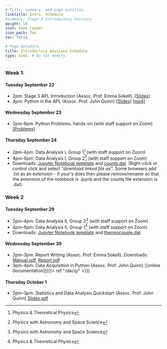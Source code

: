 ```yaml
---
# Title, summary, and page position.
linktitle: Intro. Schedule
#summary: Stage 3 Introductory Sessions 
weight: 10
icon: book-reader
icon_pack: fas
toc: false

# Page metadata.
title: Introductory Sessions Schedule
type: book  # Do not modify.
---
```



### Week 1:
#### Tuesday September 22
 * 2pm: Stage 3 APL Introduction (Assoc. Prof. Emma Sokell). [[Slides]](https://veritas.ucd.ie/~quinn/labs_master/docs/2020/Stage3_Lab_Intro2021.pdf)
 * 4pm: Python in the APL (Assoc. Prof. John Quinn) [[Slides]](https://veritas.ucd.ie/~quinn/labs_master/docs/2020/Stage3_Python_Intro_2020.pdf) [[mp4]](https://media.heanet.ie/page/70b8f04df9784da18d1fe348800b7836)

#### Wednesday September 23
 * 2pm-6pm: Python Problems, hands-on (with staff support on Zoom) [[Problems]](https://veritas.ucd.ie/~quinn/labs_master/docs/2020/Stage3_Python_Problems_2020.pdf)

#### Thursday September 24
 * 2pm-4pm: Data Analysis I, Group 1[^1] (with staff support on Zoom)
 * 4pm-6pm: Data Analysis I, Group 2[^2] (with staff support on Zoom)
 * Downloads: [Jupyter Notebook template](https://veritas.ucd.ie/~quinn/labs_master/docs/2020/AdvLabDataWeek1-Sept2020.ipynb) and [counts.dat](https://veritas.ucd.ie/~quinn/labs_master/docs/2020/counts.dat). (Right-click or control click and select *"download linked file as"*. Some browsers add .txt as an extension - if your's does then please remove/rename so that the extension of the notebook is .ipynb and the counts file extension is .dat)

### Week 2 
#### Tuesday September 29
 * 2pm-4pm: Data Analysis II, Group 2[^2] (with staff support on Zoom)
 * 4pm-6pm: Data Analysis II, Group 1[^1] (with staff support on Zoom)
  * Downloads: [Jupyter Notebook template](https://veritas.ucd.ie/~quinn/labs_master/docs/2020/AdvLabDataWeek2-Sept2020.ipynb) and [thermocouple.dat](https://veritas.ucd.ie/~quinn/labs_master/docs/2020/thermocouple.dat)

[^1]: Physics & Theoretical Physics
[^2]: Physics with Astronomy and Space Science


#### Wednesday September 30
 * 2pm-3pm: Report Writing (Assoc. Prof. Emma Sokell). Downloads: [Manual.pdf](https://veritas.ucd.ie/~quinn/labs_master/docs/2020/Manual.pdf), [Report.pdf](https://veritas.ucd.ie/~quinn/labs_master/docs/2020/Report.pdf)
 * 3pm-4pm: Data Acquisition in Python (Assoc. Prof. John Quinn) [[online documentation]]({{< ref "/dacq/" >}})

#### Thursday October 1
 * 2pm-3pm: Statistics and Data Analysis Quickstart (Assoc. Prof. John Quinn) [Slides.pdf](https://veritas.ucd.ie/~quinn/labs_master/docs/2020/Error_and_Data_Analysis_2020.pdf)





 
 
